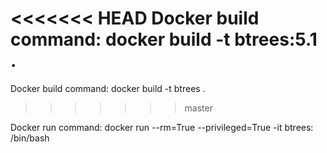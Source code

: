 <<<<<<< HEAD
Docker build command: docker build -t btrees:5.1 .
=======
Docker build command: docker build -t btrees .
>>>>>>> master

Docker run command: docker run --rm=True --privileged=True -it btrees: /bin/bash

